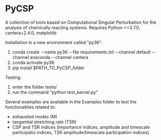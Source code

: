 # PyCSP
A collection of tools based on Computational Singular Perturbation for the analysis of chemically reacting systems. 
Requires Python <=3.7.0, cantera=2.4.0, matplotlib

Installation in a new environment called "py36":
1) conda create --name py36 --file requirements.txt --channel default --channel anaconda --channel cantera
2) conda activate py36
3) pip install $PATH_TO_PyCSP_folder


Testing:
1) enter the folder tests/
2) run the command "python test_kernel.py"

Several examples are available in the Examples folder to test the functionalities related to:
- exhausted modes (M) 
- tangential stretching rate (TSR)
- CSP and TSR indices (importance indices, amplitude and timescale participatio indices, TSR amplitude/timescale participation indices)
